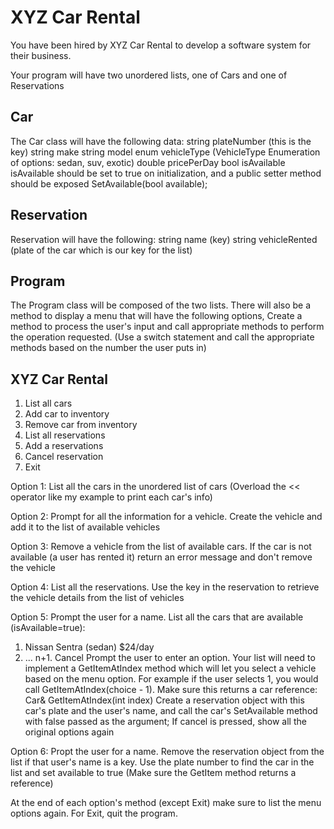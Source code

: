# XYZ Car Rental 

You have been hired by XYZ Car Rental to develop a software system for their business.

Your program will have two unordered lists, one of Cars and one of Reservations
    
Car
---
The Car class will have the following data: 
string plateNumber (this is the key)
string make 
string model 
enum vehicleType (VehicleType Enumeration of options: sedan, suv, exotic) 
double pricePerDay 
bool isAvailable isAvailable should be set to true on initialization,
and a public setter method should be exposed SetAvailable(bool available); 

Reservation
-----------
Reservation will have the following:
string name (key) 
string vehicleRented (plate of the car which is our key for the list)

Program
-------
The Program class will be composed of the two lists. There will also be a method to display a menu
that will have the following options, Create a method to process the user's input and call appropriate methods to
perform the operation requested. (Use a switch statement and call the appropriate methods based on the number
the user puts in) 

XYZ Car Rental 
------------------------------------------------------------------------------------------------------
1. List all cars 
2. Add car to inventory 
3. Remove car from inventory 
4. List all reservations 
5. Add a reservations 
6. Cancel reservation 
7. Exit 
	
Option 1: List all the cars in the unordered list of cars (Overload the << operator like my example to print each car's info)

Option 2: Prompt for all the information for a vehicle. Create the vehicle and add it to the list of available vehicles 
	
Option 3: Remove a vehicle from the list of available cars. If the car is not available (a user has rented it) return an error message and don't remove the vehicle 
	
Option 4: List all the reservations. Use the key in the reservation to retrieve the vehicle details from the list of vehicles 
	
Option 5: Prompt the user for a name. 
List all the cars that are available (isAvailable=true):
1. Nissan Sentra (sedan) $24/day 
2. ... n+1. 
Cancel 
Prompt the user to enter an option. 
Your list will need to implement a GetItemAtIndex method which will let you select a vehicle based on
the menu option. For example if the user selects 1, you would call GetItemAtIndex(choice - 1).
Make sure this returns a car reference: Car& GetItemAtIndex(int index) 
Create a reservation object with this car's plate and the user's name, 
and call the car's SetAvailable method with false passed as the argument; 
If cancel is pressed, show all the original options again
	
Option 6: Propt the user for a name. Remove the reservation object from the list if that user's name is a key.
Use the plate number to find the car in the list and set available to true (Make sure the GetItem method returns a
reference) 

At the end of each option's method (except Exit) make sure to list the menu options again.
For Exit, quit the program.

